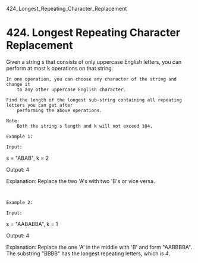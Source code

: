 424_Longest_Repeating_Character_Replacement
# 424. Longest Repeating Character Replacement

Given a string s that consists of only uppercase English letters, you can
        perform at most k operations on that string.

    In one operation, you can choose any character of the string and change it
        to any other uppercase English character.

    Find the length of the longest sub-string containing all repeating letters you can get after
        performing the above operations.

    Note:
        Both the string's length and k will not exceed 104.

    Example 1:

    Input:
s = "ABAB", k = 2

Output:
4

Explanation:
Replace the two 'A's with two 'B's or vice versa.

     

    Example 2:

    Input:
s = "AABABBA", k = 1

Output:
4

Explanation:
Replace the one 'A' in the middle with 'B' and form "AABBBBA".
The substring "BBBB" has the longest repeating letters, which is 4.